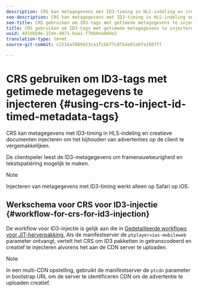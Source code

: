 ```yaml
---
description: CRS kan metagegevens met ID3-timing in HLS-indeling en creatieve documenten injecteren om het bijhouden van advertenties op de client te vergemakkelijken.
seo-description: CRS kan metagegevens met ID3-timing in HLS-indeling en creatieve documenten injecteren om het bijhouden van advertenties op de client te vergemakkelijken.
seo-title: CRS gebruiken om ID3-tags met getimede metagegevens te injecteren
title: CRS gebruiken om ID3-tags met getimede metagegevens te injecteren
uuid: 491bbb9e-15de-4871-baa1-f7bb0ea0dde2
translation-type: tm+mt
source-git-commit: c2216a5089d23ca1fcbb77c87b4a01a6fa1807ff

---
```



# CRS gebruiken om ID3-tags met getimede metagegevens te injecteren {#using-crs-to-inject-id-timed-metadata-tags}

CRS kan metagegevens met ID3-timing in HLS-indeling en creatieve documenten injecteren om het bijhouden van advertenties op de client te vergemakkelijken.

De clientspeler leest de ID3-metagegevens om framenauwkeurigheid en tekstspatiëring mogelijk te maken.

>[!NOTE]
>
>Injecteren van metagegevens met ID3-timing werkt alleen op Safari op iOS.

## Werkschema voor CRS voor ID3-injectie {#workflow-for-crs-for-id3-injection}

De workflow voor ID3-injectie is gelijk aan die in [Gedetailleerde workflows voor JIT-herverpakking.](../creative-repackaging-service/jit-repackage.md) Als de manifestserver de `ptplayer=ios-mobileweb` parameter ontvangt, vertelt het CRS om ID3 pakketten in getranscodeerd en creatief te injecteren alvorens het aan de CDN server te uploaden.

>[!NOTE]
>
>In een multi-CDN opstelling, gebruikt de manifestserver de `ptcdn` parameter in bootstrap URL om de server te identificeren CDN om de advertentie te uploaden creatief.
